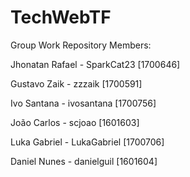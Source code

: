 # TechWebTF 
Group Work Repository
Members:

Jhonatan Rafael - SparkCat23 [1700646]

Gustavo Zaik - zzzaik [1700591]

Ivo  Santana - ivosantana [1700756]

João Carlos - scjoao [1601603]

Luka Gabriel - LukaGabriel [1700706]

Daniel Nunes - danielguil [1601604]
